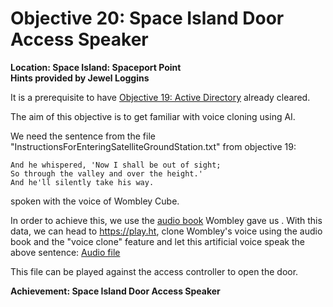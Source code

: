 # Objective 20: Space Island Door Access Speaker
**Location: Space Island: Spaceport Point**  
**Hints provided by Jewel Loggins**

It is a prerequisite to have [Objective 19: Active Directory](https://github.com/joergschwarzwaelder/hhc2023/tree/main/Objective-19) already cleared.

The aim of this objective is to get familiar with voice cloning using AI.

We need the sentence from the file "InstructionsForEnteringSatelliteGroundStation.txt" from objective 19:
```
And he whispered, 'Now I shall be out of sight;
So through the valley and over the height.'
And he'll silently take his way.
```
spoken with the voice of Wombley Cube.

In order to achieve this, we use the [audio book](https://www.holidayhackchallenge.com/2023/wombleycube_the_enchanted_voyage.mp3.zip) Wombley gave us .
With this data, we can head to https://play.ht, clone Wombley's voice using the audio book and the "voice clone" feature and let this artificial voice speak the above sentence: [Audio file](https://github.com/joergschwarzwaelder/hhc2023/blob/main/Objective-20/And%20he%20whispered.wav)

This file can be played against the access controller to open the door.

**Achievement: Space Island Door Access Speaker**
<!--stackedit_data:
eyJoaXN0b3J5IjpbLTE1MDE2MjI2MDQsLTEwNjIzNTY4NzQsLT
E5NDI3MjE4MjIsMTA0NDYyNDM3MiwtMjAxMDE5MjYzXX0=
-->
